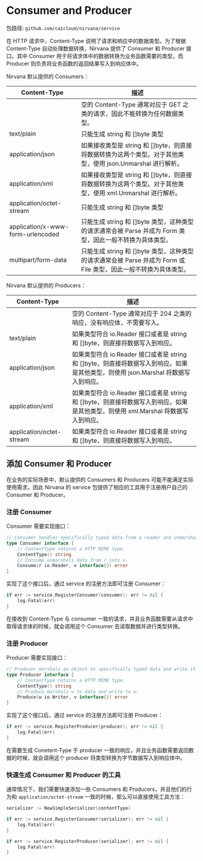 # Consumer and Producer

包路径: `github.com/caicloud/nirvana/service`

在 HTTP 请求中，Content-Type 说明了请求和响应中的数据类型。为了根据 Content-Type 自动处理数据转换，Nirvana 提供了 Consumer 和 Producer 接口。其中 Consumer 用于将请求体中的数据转换为业务函数需要的类型，而 Producer 则负责将业务函数的返回结果写入到响应体中。 

Nirvana 默认提供的 Consumers：

| Content-Type                      | 描述                                                                                                              |
|-----------------------------------|-------------------------------------------------------------------------------------------------------------------|
|                                   | 空的 Content-Type 通常对应于 GET 之类的请求，因此不能转换为任何数据类型。                                         |
| text/plain                        | 只能生成 string 和 []byte 类型                                                                                    |
| application/json                  | 如果接收类型是 string 和 []byte，则直接将数据转换为这两个类型。对于其他类型，使用 json.Unmarshal 进行解析。       |
| application/xml                   | 如果接收类型是 string 和 []byte，则直接将数据转换为这两个类型。对于其他类型，使用 xml.Unmarshal 进行解析。        |
| application/octet-stream          | 只能生成 string 和 []byte 类型                                                                                    |
| application/x-www-form-urlencoded | 只能生成 string 和 []byte 类型，这种类型的请求通常会被 Parse 并成为 Form 类型，因此一般不转换为具体类型。         |
| multipart/form-data               | 只能生成 string 和 []byte 类型，这种类型的请求通常会被 Parse 并成为 Form 或 File 类型，因此一般不转换为具体类型。 |

Nirvana 默认提供的 Producers：

| Content-Type             | 描述                                                                                                                               |
|--------------------------|------------------------------------------------------------------------------------------------------------------------------------|
|                          | 空的 Content-Type 通常对应于 204 之类的响应，没有响应体，不需要写入。                                                              |
| text/plain               | 如果类型符合 io.Reader 接口或者是 string 和 []byte，则直接将数据写入到响应。                                                       |
| application/json         | 如果类型符合 io.Reader 接口或者是 string 和 []byte，则直接将数据写入到响应。如果是其他类型，则使用 json.Marshal 将数据写入到响应。 |
| application/xml          | 如果类型符合 io.Reader 接口或者是 string 和 []byte，则直接将数据写入到响应。如果是其他类型，则使用 xml.Marshal 将数据写入到响应。  |
| application/octet-stream | 如果类型符合 io.Reader 接口或者是 string 和 []byte，则直接将数据写入到响应。                                                       |


## 添加 Consumer 和 Producer

在业务的实际场景中，默认提供的 Consumers 和 Producers 可能不能满足实际使用需求。因此 Nirvana 的 service 包提供了相应的工具用于注册用户自己的 Consumer 和 Producer。


### 注册 Consumer

Consumer 需要实现接口：
```go
// Consumer handles specifically typed data from a reader and unmarshals it into an object.
type Consumer interface {
	// ContentType returns a HTTP MIME type.
	ContentType() string
	// Consume unmarshals data from r into v.
	Consume(r io.Reader, v interface{}) error
}
```

实现了这个接口后，通过 service 的注册方法即可注册 Consumer：

```go
if err := service.RegisterConsumer(consumer); err != nil {
	log.Fatal(err)
}
```

在接收到 Content-Type 与 consumer 一致的请求，并且业务函数需要从请求中取得请求体的时候，就会调用这个 Consumer 去读取数据并进行类型转换。


### 注册 Producer

Producer 需要实现接口：
```go
// Producer marshals an object to specifically typed data and write it into a writer.
type Producer interface {
	// ContentType returns a HTTP MIME type.
	ContentType() string
	// Produce marshals v to data and write to w.
	Produce(w io.Writer, v interface{}) error
}
```

实现了这个接口后，通过 service 的注册方法即可注册 Producer：
```go
if err := service.RegisterProducer(producer); err != nil {
	log.Fatal(err)
}
```

在需要生成 Conetent-Type 于 producer 一致的响应，并且业务函数需要返回数据的时候，就会调用这个 producer 将类型转换为字节数据写入到响应体中。


### 快速生成 Consumer 和 Producer 的工具

通常情况下，我们需要快速添加一些 Consumers 和 Producers，并且他们的行为和 `application/octet-stream` 一致的时候，那么可以直接使用工具方法：
```go
serializer := NewSimpleSerializer(contentType)

if err := service.RegisterConsumer(serializer); err != nil {
	log.Fatal(err)
}

if err := service.RegisterProducer(serializer); err != nil {
	log.Fatal(err)
}
```



